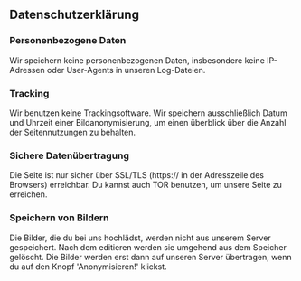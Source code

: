 ## Datenschutzerklärung
### Personenbezogene Daten
Wir speichern keine personenbezogenen Daten, insbesondere keine IP-Adressen oder User-Agents in unseren Log-Dateien.

### Tracking
Wir benutzen keine Trackingsoftware. Wir speichern ausschließlich Datum und Uhrzeit einer Bildanonymisierung, um einen überblick über die Anzahl der Seitennutzungen zu behalten.

### Sichere Datenübertragung
Die Seite ist nur sicher über SSL/TLS (https:// in der Adresszeile des Browsers) erreichbar. Du kannst auch TOR benutzen, um unsere Seite zu erreichen.

### Speichern von Bildern
Die Bilder, die du bei uns hochlädst, werden nicht aus unserem Server gespeichert. Nach dem editieren werden sie umgehend aus dem Speicher gelöscht. Die Bilder werden erst dann auf unseren Server übertragen, wenn du auf den Knopf 'Anonymisieren!' klickst.